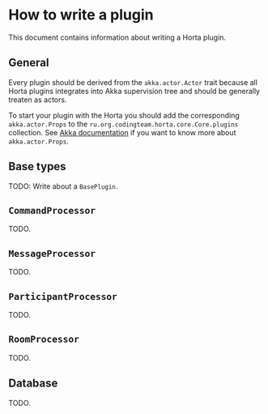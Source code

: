 How to write a plugin
=====================

This document contains information about writing a Horta plugin.

General
-------

Every plugin should be derived from the `akka.actor.Actor` trait because all Horta plugins integrates into Akka
supervision tree and should be generally treaten as actors.

To start your plugin with the Horta you should add the corresponding `akka.actor.Props` to the
`ru.org.codingteam.horta.core.Core.plugins` collection. See
[Akka documentation](http://doc.akka.io/docs/akka/2.3.4/scala/actors.html#Props) if you want to know more about
`akka.actor.Props`.

Base types
----------

TODO: Write about a `BasePlugin`.

## `CommandProcessor`

TODO.

## `MessageProcessor`

TODO.

## `ParticipantProcessor`

TODO.

## `RoomProcessor`

TODO.

Database
--------

TODO.